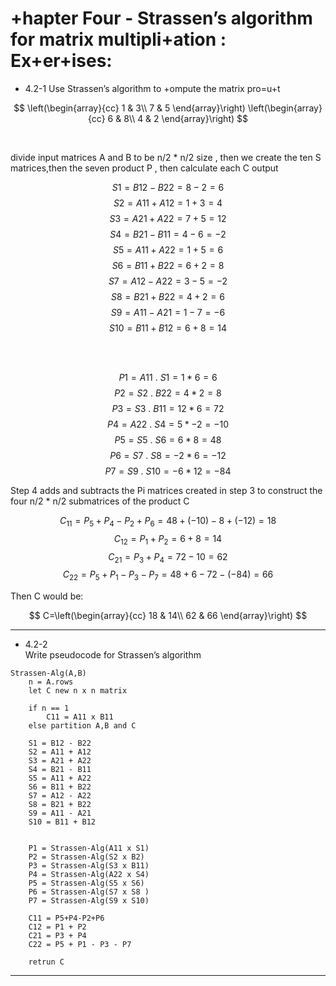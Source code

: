 # +hapter Four - Strassen’s algorithm for matrix multipli+ation : Ex+er+ises:

- 4.2-1
    Use Strassen’s algorithm to +ompute the matrix pro=u+t

$$
\left(\begin{array}{cc} 
1 & 3\\
7 & 5
\end{array}\right)
\left(\begin{array}{cc} 
6 & 8\\ 
4 & 2
\end{array}\right)
$$ 

<br/>

divide input matrices A and B to be n/2 * n/2  size , then we create the ten S matrices,then the seven product P , then calculate each C output

$$S1 = B12 - B22 = 8 - 2 = 6$$
$$S2 = A11 + A12 = 1 + 3 = 4$$
$$S3 = A21 + A22 = 7 + 5 = 12$$
$$S4 = B21 - B11 = 4 -6 = -2$$
$$S5 = A11 + A22 = 1 + 5 = 6$$
$$S6 = B11 + B22 = 6 + 2 = 8$$
$$S7 = A12 - A22 = 3 - 5 = -2$$
$$S8 = B21 + B22 = 4 + 2 = 6$$
$$S9 = A11 - A21 = 1 -7 = -6$$
$$S10 = B11 + B12 = 6 + 8 = 14$$


<br/>
<br/>

$$P1 = A11\ .\ S1 = 1*6=6$$
$$P2 = S2\ .\ B22 =4*2=8$$
$$P3 = S3\ .\ B11 =12*6=72$$
$$P4 = A22\ .\ S4=5*-2=-10$$
$$P5 = S5\ .\ S6=6*8=48$$
$$P6 = S7\ .\ S8 =-2*6=-12$$
$$P7 = S9\ .\ S10 =-6*12=-84$$

Step 4 adds and subtracts the Pi matrices created in step 3 to construct the four n/2 * n/2 submatrices of the product C


$$C_{11} = P_5+P_4-P_2+P_6 = 48+(-10)-8+(-12)=18$$
$$C_{12} = P_1 + P_2  = 6+8 = 14$$
$$C_{21 }= P_3 + P_4= 72 -10 = 62$$
$$C_{22} = P_5 + P_1 - P_3 - P_7 =48 +6-72-(-84)=66$$

Then C would be:

$$
C=\left(\begin{array}{cc} 
18 & 14\\ 
62 & 66
\end{array}\right)
$$ 



---



- 4.2-2\
    Write pseudocode for Strassen’s algorithm

```
Strassen-Alg(A,B)
    n = A.rows
    let C new n x n matrix
    
    if n == 1
        C11 = A11 x B11
    else partition A,B and C

    S1 = B12 - B22
    S2 = A11 + A12
    S3 = A21 + A22 
    S4 = B21 - B11
    S5 = A11 + A22
    S6 = B11 + B22
    S7 = A12 - A22
    S8 = B21 + B22 
    S9 = A11 - A21
    S10 = B11 + B12 


    P1 = Strassen-Alg(A11 x S1)
    P2 = Strassen-Alg(S2 x B2)
    P3 = Strassen-Alg(S3 x B11)
    P4 = Strassen-Alg(A22 x S4)
    P5 = Strassen-Alg(S5 x S6)
    P6 = Strassen-Alg(S7 x S8 )
    P7 = Strassen-Alg(S9 x S10)

    C11 = P5+P4-P2+P6
    C12 = P1 + P2
    C21 = P3 + P4
    C22 = P5 + P1 - P3 - P7

    retrun C
```
---